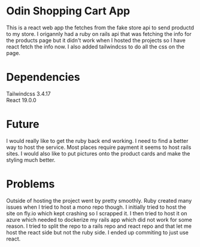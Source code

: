 # Odin Shopping Cart App 
This is a react web app the fetches from the fake store api to send productd to my store. I origannly had a ruby on rails api that was fetching the info for the products page but it didn't work when I hosted the projects so I have react fetch the info now. I also added tailwindcss to do all the css on the page.  

# Dependencies   
Tailwindcss 3.4.17  
React 19.0.0  

# Future  
I would really like to get the ruby back end working. I need to find a better way to host the service. Most places require payment it seems to host rails sites. I would also like to put pictures onto the product cards and make the styling much better.  

# Problems  
Outside of hosting the project went by pretty smoothly. Ruby created many issues when I tried to host a mono repo though. I initially tried to host the site on fly.io which kept crashing so I scrapped it. I then tried to host it on azure which needed to dockerize my rails app which did not work for some reason. I tried to split the repo to a rails repo and react repo and that let me host the react side but not the ruby side. I ended up commiting to just use react.